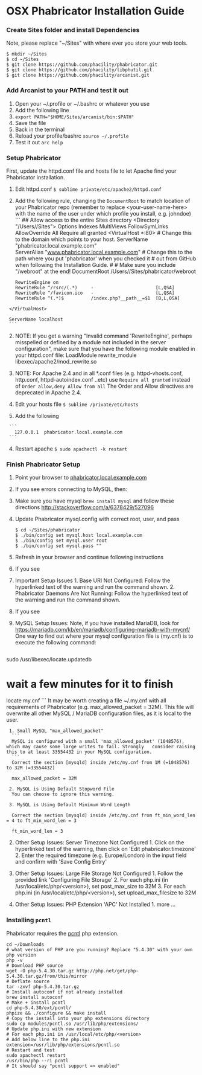 # OSX Phabricator Installation Guide

### Create Sites folder and install Dependencies 

Note, please replace "~/Sites" with where ever you store your web tools.

```
$ mkdir ~/Sites
$ cd ~/Sites
$ git clone https://github.com/phacility/phabricator.git
$ git clone https://github.com/phacility/libphutil.git
$ git clone https://github.com/phacility/arcanist.git
```
### Add Arcanist to your PATH and test it out

 1. Open your ~/.profile or ~/.bashrc or whatever you use
   1. Add the following line
   1. `export PATH="$HOME/Sites/arcanist/bin:$PATH"` 
   1. Save the file 
 1. Back in the terminal 
   1. Reload your profile/bashrc `source ~/.profile`
   1. Test it out `arc help`

### Setup Phabricator

First, update the httpd.conf file and hosts file to let Apache find your Phabricator installation.

 1. Edit httpd.conf `$ sublime private/etc/apache2/httpd.conf`
   1. Add the following rule, changing the `DocumentRoot` to match location of your Phabricator repo (remember to replace \<your-user-name-here\> with the name of the user under which profile you install, e.g. johndoe)
     ```
     ## Allow access to the entire Sites directory
     <Directory "/Users/<your-user-name-here>/Sites">
          Options Indexes MultiViews FollowSymLinks
          AllowOverride All
          Require all granted
     </Directory>
     <VirtualHost *:80>
          # Change this to the domain which points to your host.
          ServerName "phabricator.local.example.com"   
          ServerAlias "www.phabricator.local.example.com"
          # Change this to the path where you put 'phabricator' when you checked it
          # out from GitHub when following the Installation Guide.
          #
          # Make sure you include "/webroot" at the end!
          DocumentRoot /Users/<your-user-name-here>/Sites/phabricator/webroot  

          RewriteEngine on
          RewriteRule ^/rsrc/(.*)     -                       [L,QSA]
          RewriteRule ^/favicon.ico   -                       [L,QSA]
          RewriteRule ^(.*)$          /index.php?__path__=$1  [B,L,QSA]
     </VirtualHost>

     ServerName localhost
     ```
   2. NOTE: If you get a warning "Invalid command 'RewriteEngine', perhaps misspelled or defined by a module not included in the server configuration", make sure that you have the following module enabled in your httpd.conf file: LoadModule rewrite_module libexec/apache2/mod_rewrite.so 
   3. NOTE: For Apache 2.4 and in all *.conf files (e.g. httpd-vhosts.conf, http.conf, httpd-autoindex.conf ..etc) use
     ```
     Require all granted
     ```
   instead of
     ```
     Order allow,deny
     Allow from all
     ```
     The Order and Allow directives are deprecated in Apache 2.4.
     
 3. Edit your hosts file `$ sublime /private/etc/hosts` 
   1. Add the following

     ```
       127.0.0.1  phabricator.local.example.com
     ```
 4. Restart apache `$ sudo apachectl -k restart`

 

### Finish Phabricator Setup

 1. Point your browser to [phabricator.local.example.com](http://phabricator.local.example.com)
 2. If you see errors connecting to MySQL, then:
   1. Make sure you have mysql `brew install mysql` and follow these directions http://stackoverflow.com/a/6378429/527096
   2. Update Phabricator mysql.config with correct root, user, and pass
      ```
      $ cd ~/Sites/phabricator
      $ ./bin/config set mysql.host local.example.com
      $ ./bin/config set mysql.user root
      $ ./bin/config set mysql.pass ""
      ```
   3. Refresh in your browser and continue following instructions

 3. If you see
   1. Important Setup Issues
     1. Base URI Not Configured: Follow the hyperlinked text of the warning and run the command shown.
     2. Phabricator Daemons Are Not Running: Follow the hyperlinked text of the warning and run the command shown.

 4. If you see 
   1. MySQL Setup Issues: Note, if you have installed MariaDB, look for https://mariadb.com/kb/en/mariadb/configuring-mariadb-with-mycnf/	
   One way to find out where your mysql configuration file is (my.cnf) is to execute the following command:
      ```
sudo /usr/libexec/locate.updatedb
# wait a few minutes for it to finish
locate my.cnf
      ```
   It may be worth creating a file ~/.my.cnf with all requirements of Phabricator (e.g. max_allowed_packet = 32M). This file will overwrite all other MySQL / MariaDB configuration files, as it is local to the user.
      
     1. Small MySQL "max_allowed_packet"
      ```
      MySQL is configured with a small 'max_allowed_packet' (1048576), which may cause some large writes to fail. Strongly   consider raising this to at least 33554432 in your MySQL configuration.
      ```
      Correct the section [mysqld] inside /etc/my.cnf from 1M (=1048576) to 32M (=33554432)
      
      max_allowed_packet = 32M
      
     2. MySQL is Using Default Stopword File
      You can choose to ignore this warning.
      
     3. MySQL is Using Default Minimum Word Length
      
      Correct the section [mysqld] inside /etc/my.cnf from ft_min_word_len = 4 to ft_min_word_len = 3
      
      ft_min_word_len = 3
      
   2. Other Setup Issues: Server Timezone Not Configured
     1. Click on the hyperlinked text of the warning, then click on 'Edit phabricator.timezone'
     2. Enter the required timezone (e.g. Europe/London) in the input field and confirm with 'Save Config Entry'
     
   3. Other Setup Issues: Large File Storage Not Configured
     1. Follow the provided link 'Configuring File Storage'
     2. For each php.ini (in /usr/local/etc/php/\<version\>), set post_max_size to 32M
     3. For each php.ini (in /usr/local/etc/php/\<version\>), set upload_max_filesize to 32M
     
   4. Other Setup Issues: PHP Extension 'APC' Not Installed
     1. more ... 

### Installing `pcntl`

Phabricator requires the [pcntl](http://php.net/manual/en/pcntl.installation.php) php extension.

```
cd ~/Downloads
# what version of PHP are you running? Replace "5.4.30" with your own php version
php -v 
# Download PHP source
wget -O php-5.4.30.tar.gz http://php.net/get/php-5.4.30.tar.gz/from/this/mirror
# Deflate source 
tar -zxvf php-5.4.30.tar.gz
# Install autoconf if not already installed
brew install autoconf
# Make + install pcntl 
cd php-5.4.30/ext/pcntl/
phpize && ./configure && make install
# Copy the install into your php extensions directory 
sudo cp modules/pcntl.so /usr/lib/php/extensions/
# Update php.ini with new extension
# For each php.ini in /usr/local/etc/php/<version>
# Add below line to the php.ini
extension=/usr/lib/php/extensions/pcntl.so
# Restart and test
sudo apachectl restart
/usr/bin/php --ri pcntl
# It should say "pcntl support => enabled"
```
